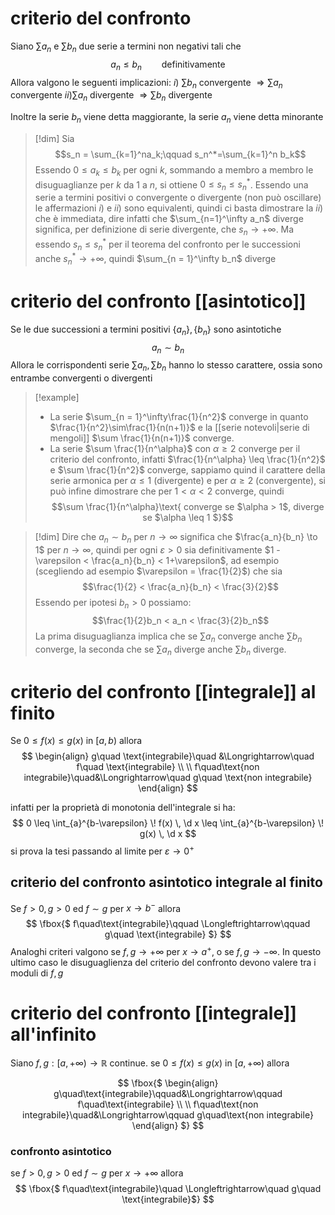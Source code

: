 # criterio del confronto
Siano $\sum a_n$ e $\sum b_n$ due serie a termini non negativi tali che
$$a_n \leq b_n\qquad\text{definitivamente}$$
Allora valgono le seguenti implicazioni:
$i)\ \sum b_n \text{ convergente }\Longrightarrow \sum a_n  \text{ convergente}$
$ii)\sum a_n \text{ divergente } \Longrightarrow \sum b_n \text{ divergente }$

Inoltre la serie $b_n$ viene detta maggiorante, la serie $a_n$ viene detta minorante

>[!dim]
>Sia $$s_n = \sum_{k=1}^na_k;\qquad s_n^*=\sum_{k=1}^n b_k$$
>Essendo $0\leq a_k \leq b_k$ per ogni $k$, sommando a membro a membro le disuguaglianze 
>per $k$ da $1$ a $n$, si ottiene $0\leq s_n \leq s_n^*$.
>Essendo una serie a termini positivi o convergente o divergente (non può oscillare) le affermazioni $i)$ e $ii)$ sono equivalenti, quindi ci basta dimostrare la $ii)$  che è immediata, dire infatti che $\sum_{n=1}^\infty a_n$ diverge significa, per definizione di serie divergente, che $s_n \to+\infty$.
>Ma essendo $s_n\leq s_n^*$ per il teorema del confronto per le successioni anche $s_n^*\to+\infty$,  quindi $\sum_{n = 1}^\infty b_n$ diverge


# criterio del confronto [[asintotico]]
Se le due successioni a termini positivi $\{a_n\},\{b_n\}$ sono asintotiche
$$a_n \sim b_n$$
Allora le corrispondenti serie $\sum a_n,\sum b_n$ hanno lo stesso carattere, ossia sono entrambe convergenti o divergenti
>[!example]
> - La serie $\sum_{n = 1}^\infty\frac{1}{n^2}$ converge in quanto $\frac{1}{n^2}\sim\frac{1}{n(n+1)}$ e la [[serie notevoli|serie di mengoli]] $\sum \frac{1}{n(n+1)}$ converge.
> - La serie $\sum \frac{1}{n^\alpha}$ con $\alpha \geq 2$ converge per il criterio del confronto, infatti $\frac{1}{n^\alpha} \leq \frac{1}{n^2}$ e $\sum \frac{1}{n^2}$ converge, sappiamo quind il carattere della serie armonica per $\alpha \leq 1$ (divergente) e per $\alpha \geq 2$ (convergente), si può infine dimostrare che per $1<\alpha<2$ converge, quindi
> $$\sum \frac{1}{n^\alpha}\text{ converge se $\alpha > 1$, diverge se $\alpha \leq 1 $}$$

>[!dim]
>Dire che $a_n \sim b_n$ per $n\to\infty$ significa che $\frac{a_n}{b_n} \to 1$ per $n\to\infty$, quindi per ogni $\varepsilon > 0$ sia definitivamente $1 - \varepsilon < \frac{a_n}{b_n} < 1+\varepsilon$, ad esempio (scegliendo ad esempio $\varepsilon = \frac{1}{2}$) che sia
>$$\frac{1}{2} < \frac{a_n}{b_n} < \frac{3}{2}$$
>Essendo per ipotesi $b_n>0$ possiamo:
>$$\frac{1}{2}b_n < a_n < \frac{3}{2}b_n$$
>La prima disuguaglianza implica che se $\sum a_n$ converge anche $\sum b_n$ converge, la seconda che se $\sum a_n$ diverge anche $\sum b_n$ diverge.

# criterio del confronto [[integrale]] al finito
Se $0 \leq f(x) \leq g(x)$ in $[a,b)$ allora
$$
\begin{align}
g\quad \text{integrabile}\quad &\Longrightarrow\quad f\quad \text{integrabile} \\ \\
f\quad\text{non integrabile}\quad&\Longrightarrow\quad g\quad \text{non integrabile}
\end{align}
$$

infatti per la proprietà di monotonia dell'integrale si ha:
$$
0 \leq \int_{a}^{b-\varepsilon} \! f(x) \, \d x \leq \int_{a}^{b-\varepsilon} \! g(x) \, \d x 
$$
si prova la tesi passando al limite per $\varepsilon \to 0^{+}$

## criterio del confronto asintotico integrale al finito
Se $f > 0, g>0$ ed $f \sim g$ per $x \to b^-$ allora
$$
\fbox{$ f\quad\text{integrabile}\qquad \Longleftrightarrow\qquad g\quad \text{integrabile} $}
$$
Analoghi criteri valgono se $f,g \to +\infty$ per $x \to a^{+}$, o se $f,g \to -\infty$. In questo ultimo caso le disuguaglienza del criterio del confronto devono valere tra i moduli di $f,g$


# criterio del confronto [[integrale]] all'infinito
Siano $f,g : [a,+\infty)\to \mathbb{R}$ continue.
se $0 \leq f(x) \leq g(x)$ in $[a,+\infty)$ allora

$$
\fbox{$ \begin{align}
g\quad\text{integrabile}\qquad&\Longrightarrow\qquad f\quad\text{integrabile} \\ \\
f\quad\text{non integrabile}\quad&\Longrightarrow\qquad g\quad\text{non integrabile}
\end{align} $}
$$
### confronto asintotico
se $f>0,g>0$ ed $f \sim g$ per $x \to +\infty$ allora
$$
\fbox{$ f\quad\text{integrabile}\quad \Longleftrightarrow\quad g\quad \text{integrabile}$}
$$
